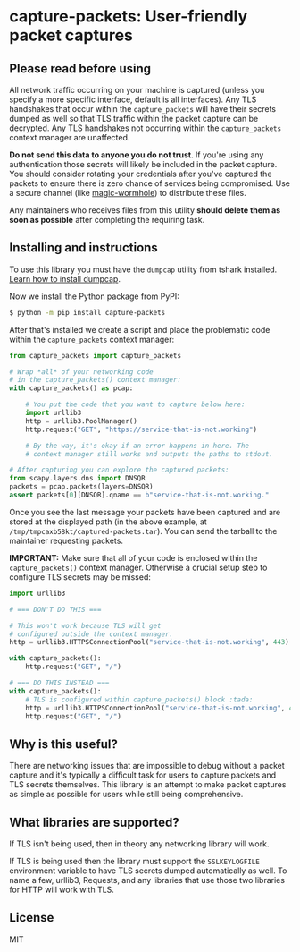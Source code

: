 # capture-packets: User-friendly packet captures

## Please read before using

All network traffic occurring on your machine is captured (unless you specify a more specific interface, default is all interfaces). Any TLS handshakes that occur within the `capture_packets` will have their secrets dumped as well so that TLS traffic within the packet capture can be decrypted. Any TLS handshakes not occurring within the `capture_packets` context manager are unaffected. 

**Do not send this data to anyone you do not trust**. If you're using any authentication those secrets will likely be included in the packet capture. You should consider rotating your credentials after you've captured the packets to ensure there is zero chance of services being compromised. Use a secure channel (like [magic-wormhole](https://github.com/magic-wormhole/magic-wormhole)) to distribute these files.

Any maintainers who receives files from this utility **should delete them as soon as possible** after completing the requiring task.

## Installing and instructions

To use this library you must have the `dumpcap` utility from tshark installed. [Learn how to install dumpcap](https://tshark.dev/setup/install).

Now we install the Python package from PyPI:

```bash
$ python -m pip install capture-packets
```

After that's installed we create a script and place the problematic code
within the `capture_packets` context manager:

```python
from capture_packets import capture_packets

# Wrap *all* of your networking code
# in the capture_packets() context manager:
with capture_packets() as pcap:

    # You put the code that you want to capture below here:
    import urllib3
    http = urllib3.PoolManager()
    http.request("GET", "https://service-that-is-not.working")

    # By the way, it's okay if an error happens in here. The
    # context manager still works and outputs the paths to stdout.

# After capturing you can explore the captured packets:
from scapy.layers.dns import DNSQR
packets = pcap.packets(layers=DNSQR)
assert packets[0][DNSQR].qname == b"service-that-is-not.working."
```

Once you see the last message your packets have been captured and are stored at the displayed path (in the above example, at `/tmp/tmpcaxb58kt/captured-packets.tar`). You can send the tarball to the maintainer requesting packets.

**IMPORTANT:** Make sure that all of your code is enclosed within the `capture_packets()` context manager.
Otherwise a crucial setup step to configure TLS secrets may be missed:

```python
import urllib3

# === DON'T DO THIS ===

# This won't work because TLS will get
# configured outside the context manager.
http = urllib3.HTTPSConnectionPool("service-that-is-not.working", 443)

with capture_packets():
    http.request("GET", "/")

# === DO THIS INSTEAD ===
with capture_packets():
    # TLS is configured within capture_packets() block :tada:
    http = urllib3.HTTPSConnectionPool("service-that-is-not.working", 443)
    http.request("GET", "/")
```

## Why is this useful?

There are networking issues that are impossible to debug without a packet capture and it's typically a difficult task for users to capture packets and TLS secrets themselves. This library is an attempt to make packet captures as simple as possible for users while still being comprehensive.

## What libraries are supported?

If TLS isn't being used, then in theory any networking library will work.

If TLS is being used then the library must support the `SSLKEYLOGFILE` environment variable to have TLS secrets dumped automatically as well. To name a few, urllib3, Requests, and any libraries that use those two libraries for HTTP will work with TLS.

## License

MIT
